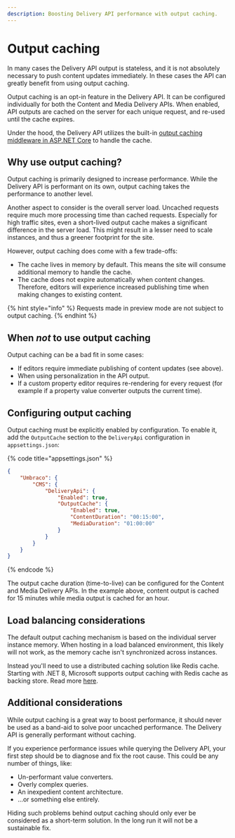 ```yaml
---
description: Boosting Delivery API performance with output caching.
---
```


# Output caching

In many cases the Delivery API output is stateless, and it is not absolutely necessary to push content updates immediately. In these cases the API can greatly benefit from using output caching.

Output caching is an opt-in feature in the Delivery API. It can be configured individually for both the Content and Media Delivery APIs. When enabled, API outputs are cached on the server for each unique request, and re-used until the cache expires.

Under the hood, the Delivery API utilizes the built-in [output caching middleware in ASP.NET Core](https://learn.microsoft.com/en-us/aspnet/core/performance/caching/output) to handle the cache.

## Why use output caching?

Output caching is primarily designed to increase performance. While the Delivery API is performant on its own, output caching takes the performance to another level.

Another aspect to consider is the overall server load. Uncached requests require much more processing time than cached requests. Especially for high traffic sites, even a short-lived output cache makes a significant difference in the server load. This might result in a lesser need to scale instances, and thus a greener footprint for the site.

However, output caching does come with a few trade-offs:

- The cache lives in memory by default. This means the site will consume additional memory to handle the cache.
- The cache does not expire automatically when content changes. Therefore, editors will experience increased publishing time when making changes to existing content.

{% hint style="info" %}
Requests made in preview mode are not subject to output caching.
{% endhint %}

## When _not_ to use output caching

Output caching can be a bad fit in some cases:

- If editors require immediate publishing of content updates (see above).
- When using personalization in the API output.
- If a custom property editor requires re-rendering for every request (for example if a property value converter outputs the current time).

## Configuring output caching

Output caching must be explicitly enabled by configuration. To enable it, add the `OutputCache` section to the `DeliveryApi` configuration in `appsettings.json`:

{% code title="appsettings.json" %}
```json
{
    "Umbraco": {
        "CMS": {
            "DeliveryApi": {
                "Enabled": true,
                "OutputCache": {
                    "Enabled": true,
                    "ContentDuration": "00:15:00",
                    "MediaDuration": "01:00:00"
                }
            }
        }
    }
}
```
{% endcode %}

The output cache duration (time-to-live) can be configured for the Content and Media Delivery APIs. In the example above, content output is cached for 15 minutes while media output is cached for an hour.

## Load balancing considerations

The default output caching mechanism is based on the individual server instance memory. When hosting in a load balanced environment, this likely will not work, as the memory cache isn't synchronized across instances.

Instead you'll need to use a distributed caching solution like Redis cache. Starting with .NET 8, Microsoft supports output caching with Redis cache as backing store. Read more [here](https://learn.microsoft.com/en-us/aspnet/core/performance/caching/output#redis-cache).

## Additional considerations

While output caching is a great way to boost performance, it should never be used as a band-aid to solve poor uncached performance. The Delivery API is generally performant without caching.

If you experience performance issues while querying the Delivery API, your first step should be to diagnose and fix the root cause. This could be any number of things, like:

- Un-performant value converters.
- Overly complex queries.
- An inexpedient content architecture.
- ...or something else entirely.

Hiding such problems behind output caching should only ever be considered as a short-term solution. In the long run it will not be a sustainable fix.

